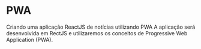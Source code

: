 # PWA
Criando uma aplicação ReactJS de notícias utilizando PWA A aplicação será desenvolvida em RectJS e utilizaremos os conceitos de Progressive Web Application (PWA).
